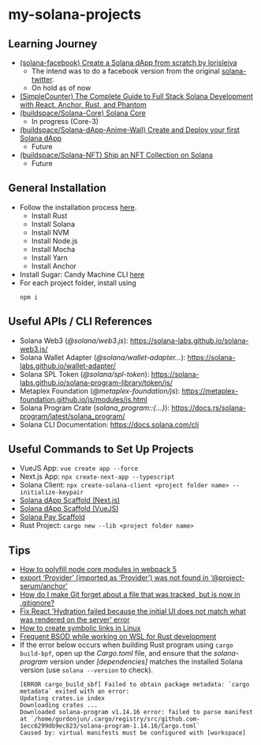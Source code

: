 # my-solana-projects

## Learning Journey

- [(solana-facebook) Create a Solana dApp from scratch by lorisleiva](https://lorisleiva.com/create-a-solana-dapp-from-scratch)
    - The intend was to do a facebook version from the original [solana-twitter](https://github.com/lorisleiva/solana-twitter/tree/main).
    - On hold as of now
- [(SimpleCounter) The Complete Guide to Full Stack Solana Development with React, Anchor, Rust, and Phantom](https://dev.to/edge-and-node/the-complete-guide-to-full-stack-solana-development-with-react-anchor-rust-and-phantom-3291)
- [(buildspace/Solana-Core) Solana Core](https://buildspace.so/p/solana-core)
    - In progress (Core-3)
- [(buildspace/Solana-dApp-Anime-Wall) Create and Deploy your first Solana dApp](https://buildspace.so/p/build-solana-web3-app)
    - Future
- [(buildspace/Solana-NFT) Ship an NFT Collection on Solana](https://buildspace.so/p/ship-solana-nft-collection)
    - Future

## General Installation

- Follow the installation process [here](https://lorisleiva.com/create-a-solana-dapp-from-scratch/getting-started-with-solana-and-anchor).
    - Install Rust
    - Install Solana
    - Install NVM
    - Install Node.js
    - Install Mocha
    - Install Yarn
    - Install Anchor
- Install Sugar: Candy Machine CLI [here](https://docs.metaplex.com/developer-tools/sugar/overview/installation)
- For each project folder, install using 
    ```
    npm i
    ```

## Useful APIs / CLI References

- Solana Web3 (*@solana/web3.js*): https://solana-labs.github.io/solana-web3.js/
- Solana Wallet Adapter (*@solana/wallet-adapter...*): https://solana-labs.github.io/wallet-adapter/
- Solana SPL Token (*@solana/spl-token*): https://solana-labs.github.io/solana-program-library/token/js/
- Metaplex Foundation (*@metaplex-foundation/js*): https://metaplex-foundation.github.io/js/modules/js.html
- Solana Program Crate (*solana_program::{...}*): https://docs.rs/solana-program/latest/solana_program/
- Solana CLI Documentation: https://docs.solana.com/cli

## Useful Commands to Set Up Projects

- VueJS App: ```vue create app --force```
- Next.js App: ```npx create-next-app --typescript```
- Solana Client: ```npx create-solana-client <project folder name> --initialize-keypair```
- [Solana dApp Scaffold (Next.js)](https://github.com/solana-labs/dapp-scaffold)
- [Solana dApp Scaffold (VueJS)](https://github.com/solana-developers/dapp-scaffold-vue)
- [Solana Pay Scaffold](https://github.com/solana-labs/solana-pay-scaffold)
- Rust Project: ```cargo new --lib <project folder name>```

## Tips

- [How to polyfill node core modules in webpack 5](https://alchemy.com/blog/how-to-polyfill-node-core-modules-in-webpack-5)
- [export ‘Provider’ (imported as ‘Provider’) was not found in ‘@project-serum/anchor’](https://medium.com/illumination/export-provider-imported-as-provider-was-not-found-in-project-serum-anchor-b6f3dcc34601)
- [How do I make Git forget about a file that was tracked, but is now in .gitignore?](https://stackoverflow.com/questions/1274057/how-do-i-make-git-forget-about-a-file-that-was-tracked-but-is-now-in-gitignore)
- [Fix React 'Hydration failed because the initial UI does not match what was rendered on the server' error](https://github.com/metaplex-foundation/js-examples/pull/34/files)
- [How to create symbolic links in Linux](https://www.hostinger.com/tutorials/how-to-create-symbolic-links-in-linux/)
- [Frequent BSOD while working on WSL for Rust development](https://github.com/microsoft/vscode-remote-release/issues/988)
- If the error below occurs when building Rust program using ```cargo build-bpf```, open up the *Cargo.toml* file, and ensure that the *solana-program* version under *[dependencies]* matches the installed Solana version (use ```solana --version``` to check).
    ```
    [ERROR cargo_build_sbf] Failed to obtain package metadata: `cargo metadata` exited with an error: 
    Updating crates.io index 
    Downloading crates ... 
    Downloaded solana-program v1.14.16 error: failed to parse manifest at `/home/gordonjun/.cargo/registry/src/github.com-1ecc6299db9ec823/solana-program-1.14.16/Cargo.toml` 
    Caused by: virtual manifests must be configured with [workspace]
    ```


